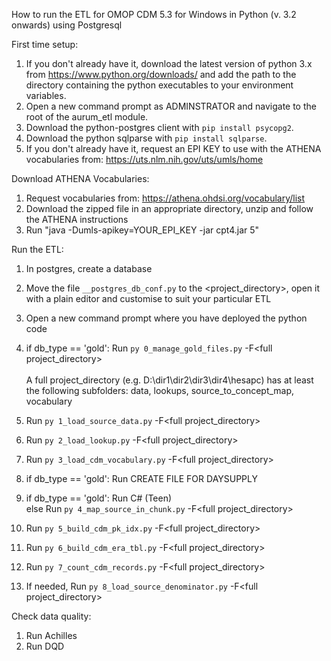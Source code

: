 How to run the ETL for OMOP CDM 5.3 for Windows in Python (v. 3.2 onwards) using Postgresql

First time setup:
1. If you don't already have it, download the latest version of python 3.x from https://www.python.org/downloads/ and add the path to the directory containing the python executables to your environment variables.
2. Open a new command prompt as ADMINSTRATOR and navigate to the root of the aurum_etl module.
3. Download the python-postgres client with `pip install psycopg2`.
4. Download the python sqlparse with `pip install sqlparse`.
5. If you don't already have it, request an EPI KEY to use with the ATHENA vocabularies from: https://uts.nlm.nih.gov/uts/umls/home

Download ATHENA Vocabularies:
1. Request vocabularies from: https://athena.ohdsi.org/vocabulary/list
2. Download the zipped file in an appropriate directory, unzip and follow the ATHENA instructions
3. Run	"java -Dumls-apikey=YOUR_EPI_KEY -jar cpt4.jar 5"

Run the ETL:
1. In postgres, create a database 
	<!--
	with this comand CREATE DATABASE \<db_name\>
	WITH
	OWNER = postgres
	ENCODING = 'UTF8'
	LC_COLLATE = 'English_United States.1252'
	LC_CTYPE = 'English_United States.1252'
	TABLESPACE = \<appropriate_tablespece\>	#Only if you need the define a tablespace different from the default one
	CONNECTION LIMIT = -1
	IS_TEMPLATE = False;-->

2.	Move the file `__postgres_db_conf.py` to the \<project_directory\>, open it with a plain editor and customise to suit your particular ETL
3.	Open a new command prompt where you have deployed the python code
4.	if db_type == 'gold': Run `py 0_manage_gold_files.py` -F\<full project_directory\> <br><br>
	A full project_directory (e.g. D:\dir1\dir2\dir3\dir4\hesapc) has at least the following subfolders: data, lookups, source_to_concept_map, vocabulary
5.	Run `py 1_load_source_data.py` -F\<full project_directory\>
6.	Run `py 2_load_lookup.py` -F\<full project_directory\>
7.	Run `py 3_load_cdm_vocabulary.py` -F\<full project_directory\>
8.	if db_type == 'gold': Run CREATE FILE FOR DAYSUPPLY
9.	if db_type == 'gold': Run C\# (Teen)<br>
	else Run `py 4_map_source_in_chunk.py` -F\<full project_directory\><br>
10.	Run `py 5_build_cdm_pk_idx.py` -F\<full project_directory\>
11.	Run `py 6_build_cdm_era_tbl.py` -F\<full project_directory\>
12.	Run `py 7_count_cdm_records.py` -F\<full project_directory\>
13.	If needed, Run `py 8_load_source_denominator.py` -F\<full project_directory\>

Check data quality:<br>
1. Run Achilles<br>
2. Run DQD

